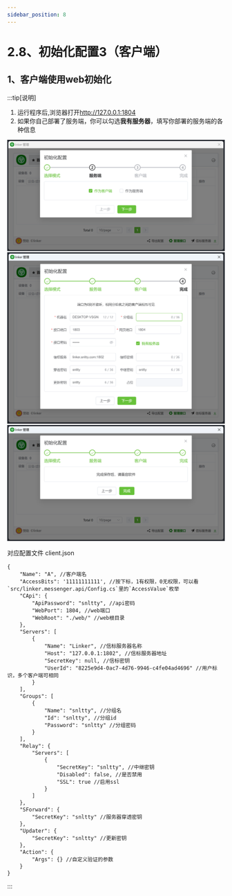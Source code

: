 ```yaml
---
sidebar_position: 8
---
```


# 2.8、初始化配置3（客户端）


## 1、客户端使用web初始化

:::tip[说明]
1. 运行程序后,浏览器打开<a href="http://127.0.0.1:1804" target="_blank">http://127.0.0.1:1804</a>
2. 如果你自己部署了服务端，你可以勾选**我有服务器**，填写你部署的服务端的各种信息

![](./img/mode.png)
![](./img/client.png)
![](./img/save.png)

对应配置文件 client.json
```
{
    "Name": "A", //客户端名
    "AccessBits": '11111111111', //按下标，1有权限，0无权限，可以看`src/linker.messenger.api/Config.cs`里的`AccessValue`枚举
    "CApi": {
        "ApiPassword": "snltty", //api密码
        "WebPort": 1804, //web端口
        "WebRoot": "./web/" //web根目录
    },
    "Servers": [
        {
            "Name": "Linker", //信标服务器名称
            "Host": "127.0.0.1:1802", //信标服务器地址
            "SecretKey": null, //信标密钥
            "UserId": "8225e9d4-0ac7-4d76-9946-c4fe04ad4696" //用户标识，多个客户端可相同
        }
    ],
    "Groups": [
        {
            "Name": "snltty", //分组名
            "Id": "snltty", //分组id
            "Password": "snltty" //分组密码
        }
    ],
    "Relay": {
        "Servers": [
            {
                "SecretKey": "snltty", //中继密钥
                "Disabled": false, //是否禁用
                "SSL": true //启用ssl
            }
        ]
    },
    "SForward": {
        "SecretKey": "snltty" //服务器穿透密钥
    },
    "Updater": {
        "SecretKey": "snltty" //更新密钥
    },
    "Action": {
        "Args": {} //自定义验证的参数
    }
}
```
:::


